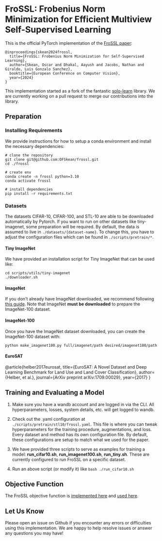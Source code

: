# FroSSL: Frobenius Norm Minimization for Efficient Multiview Self-Supervised Learning

This is the official PyTorch implementation of the [FroSSL paper](https://arxiv.org/pdf/2310.02903):

```
@inproceedings{skean2024frossl,
  title={FroSSL: Frobenius Norm Minimization for Self-Supervised Learning},
  author={Skean, Oscar and Dhakal, Aayush and Jacobs, Nathan and Giraldo, Luis Gonzalo Sanchez},
  booktitle={European Conference on Computer Vision},
  year={2024}
}
```
This implementation started as a fork of the fantastic [solo-learn](https://github.com/vturrisi/solo-learn.git) library. We are currently working on a pull request to merge our contributions into the library.

## Preparation
### Installing Requirements
We provide instructions for how to setup a conda environment and install the necessary dependencies:

```
# clone the repository
git clone git@github.com:OFSkean/frossl.git
cd ./frossl

# create env
conda create -n frossl python=3.10
conda activate frossl

# install dependencies
pip install -r requirements.txt
```

### Datasets
The datasets CIFAR-10, CIFAR-100, and STL-10 are able to be downloaded automatically by Pytorch. If you want to run on other datasets like tiny-imagenet, some preparation will be required. By default, the data is assumed to live in `./datasets/{dataset-name}`. To change this, you have to adjust the configuration files which can be found in `./scripts/pretrain/*`.

#### Tiny ImageNet
We have provided an installation script for Tiny ImageNet that can be used like:

```
cd scripts/utils/tiny-imagenet
./downloader.sh
```

#### ImageNet
If you don't already have ImageNet downloaded, we recommend following [this guide](https://cloud.google.com/tpu/docs/imagenet-setup#download-dataset). Note that ImageNet **must be downloaded** to prepare the ImageNet-100 dataset.

#### ImageNet-100
Once you have the ImageNet dataset downloaded, you can create the ImageNet-100 dataset with:

```
python make_imagenet100.py full/imagenet/path desired/imagenet100/path
```


#### EuroSAT
@article{helber2017eurosat,
   title={EuroSAT: A Novel Dataset and Deep Learning Benchmark for Land Use and Land Cover Classification},
   author={Helber, et al.},
   journal={ArXiv preprint arXiv:1709.00029},
   year={2017}
}
## Training and Evaluating a Model
1. Make sure you have a wandb account and are logged in via the CLI. All hyperparameters, losses, system details, etc. will get logged to wandb.

2. Check out the .yaml configuration at `./scripts/pretrain/stl10/frossl.yaml`. This file is where you can tweak hyperparameters for the training procedure, augmentations, and loss. Every dataset and method has its own configuration file. By default, these configurations are setup to match what we used for the paper.

3. We have provided three scripts to serve as examples for training a model: **run_cifar10.sh**, **run_imagenet100.sh**, **run_tiny.sh**. These are currently configured to run FroSSL on a specific dataset. 

4. Run an above script (or modify it) like  `bash ./run_cifar10.sh`


## Objective Function
The FroSSL objective function is [implemented here](https://github.com/OFSkean/FroSSL/blob/main/solo/losses/frossl.py) and [used here](https://github.com/OFSkean/FroSSL/blob/main/solo/methods/frossl.py).

## Let Us Know
Please open an issue on Github if you encounter any errors or difficulties using this implementation. We are happy to help resolve issues or answer any questions you may have!
